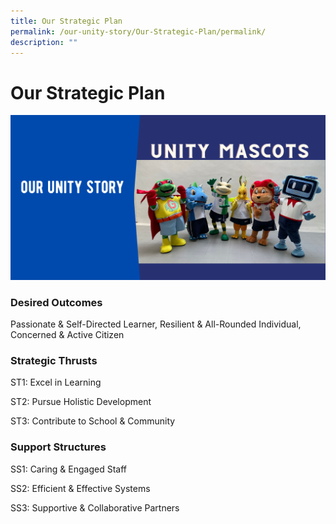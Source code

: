 ```yaml
---
title: Our Strategic Plan
permalink: /our-unity-story/Our-Strategic-Plan/permalink/
description: ""
---
```

Our Strategic Plan
==================
![](/images/OurUnityStory.png)

### **Desired Outcomes**

Passionate & Self-Directed Learner, Resilient & All-Rounded Individual, Concerned & Active Citizen

### **Strategic Thrusts**

ST1: Excel in Learning

ST2: Pursue Holistic Development

ST3: Contribute to School & Community

### **Support Structures**

SS1: Caring & Engaged Staff

SS2: Efficient & Effective Systems

SS3: Supportive & Collaborative Partners